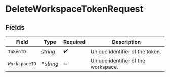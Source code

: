 # DeleteWorkspaceTokenRequest


## Fields

| Field                               | Type                                | Required                            | Description                         |
| ----------------------------------- | ----------------------------------- | ----------------------------------- | ----------------------------------- |
| `TokenID`                           | *string*                            | :heavy_check_mark:                  | Unique identifier of the token.     |
| `WorkspaceID`                       | **string*                           | :heavy_minus_sign:                  | Unique identifier of the workspace. |